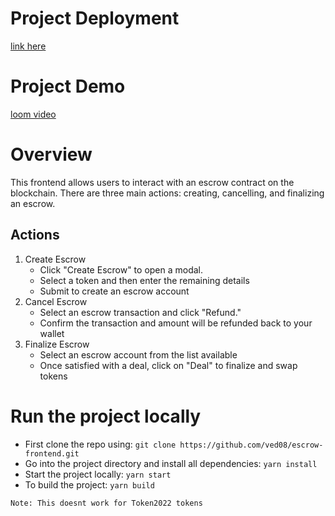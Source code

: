 # Project Deployment
[link here](https://escrow-frontend-hazel.vercel.app/)
# Project Demo
[loom video](https://www.loom.com/share/7851784b39174fb4bcba3bce10f28a0c?sid=77899211-41f8-4786-aeda-14c23b26642a)
# Overview
This frontend allows users to interact with an escrow contract on the blockchain. There are three main actions: creating, cancelling, and finalizing an escrow.
## Actions
1. Create Escrow
   - Click "Create Escrow" to open a modal.
   - Select a token and then enter the remaining details
   - Submit to create an escrow account
2. Cancel Escrow
   - Select an escrow transaction and click "Refund."
   - Confirm the transaction and amount will be refunded back to your wallet
3. Finalize Escrow
   - Select an escrow account from the list available
   - Once satisfied with a deal, click on "Deal" to finalize and swap tokens
# Run the project locally
- First clone the repo using: `git clone https://github.com/ved08/escrow-frontend.git`<br>
- Go into the project directory and install all dependencies: `yarn install`<br>
- Start the project locally: `yarn start`<br>
- To build the project: `yarn build`

    

`Note: This doesnt work for Token2022 tokens` 
